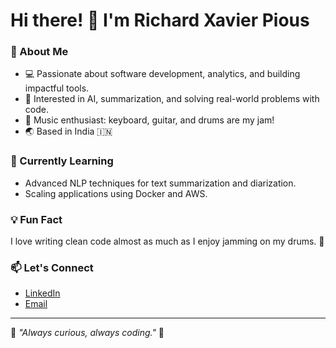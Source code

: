 # Hi there! 👋 I'm Richard Xavier Pious  

### 🚀 About Me  
- 💻 Passionate about software development, analytics, and building impactful tools.
- 🧠 Interested in AI, summarization, and solving real-world problems with code. 
- 🎹 Music enthusiast: keyboard, guitar, and drums are my jam!  
- 🌏 Based in India 🇮🇳  
  

### 🌱 Currently Learning  
- Advanced NLP techniques for text summarization and diarization.  
- Scaling applications using Docker and AWS. 

### 💡 Fun Fact  
I love writing clean code almost as much as I enjoy jamming on my drums. 🎵  

### 📫 Let's Connect  
- [LinkedIn](www.linkedin.com/in/richard-pious-a6226b31a)  
- [Email](richardpiou369@gmail.com)  

---

🌟 _"Always curious, always coding."_ 🌟  
